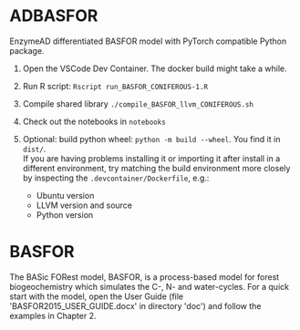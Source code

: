 # ADBASFOR
EnzymeAD differentiated BASFOR model with PyTorch compatible Python package.

1. Open the VSCode Dev Container. The docker build might take a while.

2. Run R script: `Rscript run_BASFOR_CONIFEROUS-1.R`

3. Compile shared library `./compile_BASFOR_llvm_CONIFEROUS.sh`

4. Check out the notebooks in `notebooks`

5. Optional: build python wheel: `python -m build --wheel`. You find it in `dist/`.  
If you are having problems installing it or importing it after install in a different environment, try matching the build environment more closely by inspecting the `.devcontainer/Dockerfile`, e.g.:  
    - Ubuntu version
    - LLVM version and source
    - Python version


# BASFOR
The BASic FORest model, BASFOR, is a process-based model for forest biogeochemistry which simulates the C-, N- and water-cycles.
For a quick start with the model, open the User Guide (file 'BASFOR2015_USER_GUIDE.docx' in directory 'doc') and follow the examples in Chapter 2.
